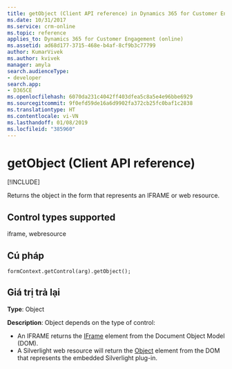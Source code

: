 ```yaml
---
title: getObject (Client API reference) in Dynamics 365 for Customer Engagement| MicrosoftDocs
ms.date: 10/31/2017
ms.service: crm-online
ms.topic: reference
applies_to: Dynamics 365 for Customer Engagement (online)
ms.assetid: ad68d177-3715-468e-b4af-8cf9b3c77799
author: KumarVivek
ms.author: kvivek
manager: amyla
search.audienceType:
- developer
search.app:
- D365CE
ms.openlocfilehash: 6070da231c4042ff403dfea5c8a5e4e96bbe6929
ms.sourcegitcommit: 9f0efd59de16a6d9902fa372cb25fc0baf1c2838
ms.translationtype: HT
ms.contentlocale: vi-VN
ms.lasthandoff: 01/08/2019
ms.locfileid: "385960"
---
```

# <a name="getobject-client-api-reference"></a>getObject (Client API reference)

[!INCLUDE[](../../../../includes/cc_applies_to_update_9_0_0.md)]

Returns the object in the form that represents an IFRAME or web resource. 

## <a name="control-types-supported"></a>Control types supported

iframe, webresource

## <a name="syntax"></a>Cú pháp

`formContext.getControl(arg).getObject();`

## <a name="return-value"></a>Giá trị trả lại

**Type**: Object

**Description**: Object depends on the type of control:
- An IFRAME returns the [IFrame](https://developer.mozilla.org/en-US/docs/Web/HTML/Element/iframe) element from the Document Object Model (DOM).
- A Silverlight web resource will return the [Object](https://developer.mozilla.org/en-US/docs/Web/HTML/Element/object) element from the DOM that represents the embedded Silverlight plug-in.



